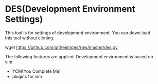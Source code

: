 DES(Development Environment Settings)
========

This tool is for settings of development environment. 
You can down load this tool without cloning.

wget https://github.com/githeim/des/raw/master/des.py

The following features are applied. Development environment is based on vim.

* YCM(You Complete Me)
* plugins for vim


